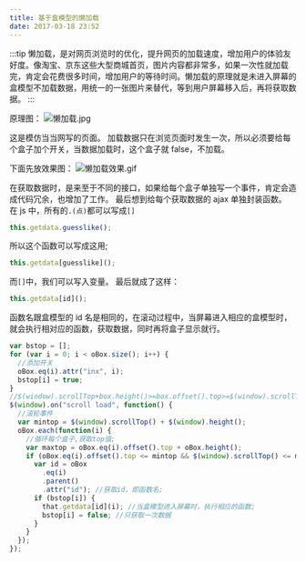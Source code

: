 ```yaml
---
title: 基于盒模型的懒加载
date: 2017-03-18 23:52
---
```


:::tip
懒加载，是对网页浏览时的优化，提升网页的加载速度，增加用户的体验友好度。像淘宝、京东这些大型商城首页，图片内容都非常多，如果一次性就加载完，肯定会花费很多时间，增加用户的等待时间。懒加载的原理就是未进入屏幕的盒模型不加载数据，用统一的一张图片来替代，等到用户屏幕移入后，再将获取数据。
:::

<!-- more -->

原理图：
![懒加载.jpg](http://upload-images.jianshu.io/upload_images/912092-84ca29a1b9f224b2.jpg?imageMogr2/auto-orient/strip%7CimageView2/2/w/1240)

这是模仿当当网写的页面。
加载数据只在浏览页面时发生一次，所以必须要给每个盒子加个开关，当数据加载时，这个盒子就 false，不加载。

下面先放效果图：
![懒加载效果.gif](http://upload-images.jianshu.io/upload_images/912092-998d71f421d0d72d.gif?imageMogr2/auto-orient/strip)

在获取数据时，是来至于不同的接口，如果给每个盒子单独写一个事件，肯定会造成代码冗余，也增加了工作。
最后想到给每个获取数据的 ajax 单独封装函数。
在 js 中，所有的`.(点)`都可以写成`[]`

```js
this.getdata.guesslike();
```

所以这个函数可以写成这用;

```js
this.getdata[guesslike]();
```

而`[]`中，我们可以写入变量。
最后就成了这样：

```js
this.getdata[id]();
```

函数名跟盒模型的 id 名是相同的，在滚动过程中，当屏幕进入相应的盒模型时，就会执行相对应的函数，获取数据，同时再将盒子显示就行。

```js
var bstop = [];
for (var i = 0; i < oBox.size(); i++) {
  //添加开关
  oBox.eq(i).attr("inx", i);
  bstop[i] = true;
}
//$(window).scrollTop+box.height()>=box.offset().top>=$(window).scrollTop;
$(window).on("scroll load", function() {
  //滚轮事件
  var mintop = $(window).scrollTop() + $(window).height();
  oBox.each(function(i) {
    //循环每个盒子,获取top值;
    var maxtop = oBox.eq(i).offset().top + oBox.height();
    if (oBox.eq(i).offset().top <= mintop && $(window).scrollTop() <= maxtop) {
      var id = oBox
        .eq(i)
        .parent()
        .attr("id"); //获取id，即函数名;
      if (bstop[i]) {
        that.getdata[id](i); //当盒模型进入屏幕时，执行相应的函数;
        bstop[i] = false; //只获取一次数据
      }
    }
  });
});
```
